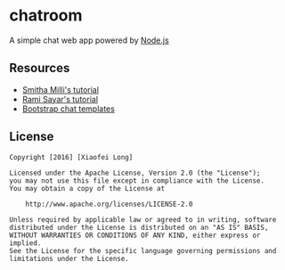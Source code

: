 # chatroom
A simple chat web app powered by [Node.js](https://nodejs.org)

## Resources

- [Smitha Milli's tutorial](https://www.youtube.com/playlist?list=PLicY6aYZ8ilpmHfJ8jP1lt7ihPpRWBJ9P)
- [Rami Sayar's tutorial](https://blogs.msdn.microsoft.com/cdndevs/2014/09/04/a-chatroom-for-all-part-1-introduction-to-node-js/)
- [Bootstrap chat templates](http://www.designrazor.net/best-free-bootstrap-chat-templates/)

## License

    Copyright [2016] [Xiaofei Long]
    
    Licensed under the Apache License, Version 2.0 (the "License");
    you may not use this file except in compliance with the License.
    You may obtain a copy of the License at
    
        http://www.apache.org/licenses/LICENSE-2.0
    
    Unless required by applicable law or agreed to in writing, software
    distributed under the License is distributed on an "AS IS" BASIS,
    WITHOUT WARRANTIES OR CONDITIONS OF ANY KIND, either express or implied.
    See the License for the specific language governing permissions and
    limitations under the License.

